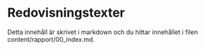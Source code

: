 ---
---
Redovisningstexter
=========================

Detta innehåll är skrivet i markdown och du hittar innehållet i filen content/rapport/00_index.md.
